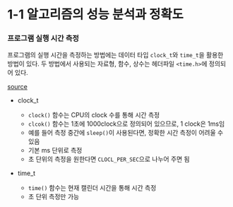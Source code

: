 # 1-1 알고리즘의 성능 분석과 정확도

### 프로그램 실행 시간 측정

프로그램의 실행 시간을 측정하는 방법에는 데이터 타입 `clock_t`와 `time_t`을 활용한 방법이 있다. 두 방법에서 사용되는 자료형, 함수, 상수는 헤더파일 `<time.h>`에 정의되어 있다.

[source](https://github.com/junghyun21/ssu-os-lab/new/main/computer-science/data-structure/basic-of-data-structure/01-performance-analysis-and-complexity/running_time.c)

- clock_t
    - `clock()` 함수는 CPU의 clock 수를 통해 시간 측정
    - `clcok()` 함수는 1초에 1000clock으로 정의되어 있으므로, 1 clock은 1ms임
    - 예를 들어 측정 중간에 `sleep()`이 사용된다면, 정확한 시간 측정이 어려울 수 있음
    - 기본 ms 단위로 측정
    - 초 단위의 측정을 원한다면 `CLOCL_PER_SEC`으로 나누어 주면 됨

- time_t
    - `time()` 함수는 현재 캘린더 시간을 통해 시간 측정
    - 초 단위 측정만 가능

